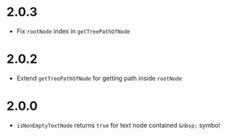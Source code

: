 # 2.0.3

- Fix `rootNode` index in `getTreePathOfNode`

# 2.0.2

- Extend `getTreePathOfNode` for getting path inside `rootNode`

# 2.0.0

- `isNonEmptyTextNode` returns `true` for text node contained `&nbsp;` symbol
